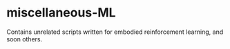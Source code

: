 # miscellaneous-ML
Contains unrelated scripts written for embodied reinforcement learning, and soon others.
